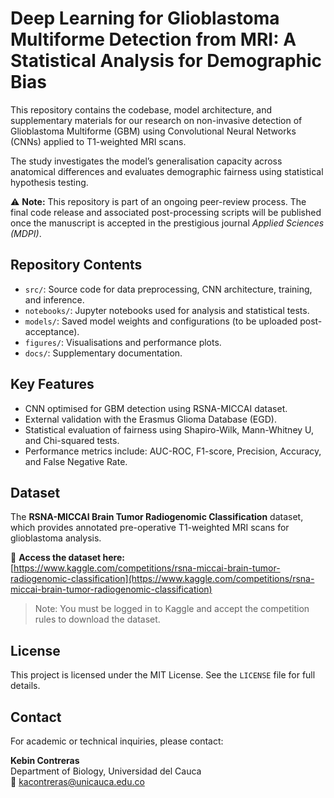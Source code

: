 # Deep Learning for Glioblastoma Multiforme Detection from MRI: A Statistical Analysis for Demographic Bias

This repository contains the codebase, model architecture, and supplementary materials for our research on non-invasive detection of Glioblastoma Multiforme (GBM) using Convolutional Neural Networks (CNNs) applied to T1-weighted MRI scans.

The study investigates the model’s generalisation capacity across anatomical differences and evaluates demographic fairness using statistical hypothesis testing.

⚠️ **Note:** This repository is part of an ongoing peer-review process. The final code release and associated post-processing scripts will be published once the manuscript is accepted in the prestigious journal *Applied Sciences (MDPI)*.

## Repository Contents

- `src/`: Source code for data preprocessing, CNN architecture, training, and inference.
- `notebooks/`: Jupyter notebooks used for analysis and statistical tests.
- `models/`: Saved model weights and configurations (to be uploaded post-acceptance).
- `figures/`: Visualisations and performance plots.
- `docs/`: Supplementary documentation.

## Key Features

- CNN optimised for GBM detection using RSNA-MICCAI dataset.
- External validation with the Erasmus Glioma Database (EGD).
- Statistical evaluation of fairness using Shapiro-Wilk, Mann-Whitney U, and Chi-squared tests.
- Performance metrics include: AUC-ROC, F1-score, Precision, Accuracy, and False Negative Rate.

## Dataset

The **RSNA-MICCAI Brain Tumor Radiogenomic Classification** dataset, which provides annotated pre-operative T1-weighted MRI scans for glioblastoma analysis.

🧠 **Access the dataset here:**  
[https://www.kaggle.com/competitions/rsna-miccai-brain-tumor-radiogenomic-classification](https://www.kaggle.com/competitions/rsna-miccai-brain-tumor-radiogenomic-classification)

> Note: You must be logged in to Kaggle and accept the competition rules to download the dataset.

## License

This project is licensed under the MIT License. See the `LICENSE` file for full details.

## Contact

For academic or technical inquiries, please contact:

**Kebin Contreras**  
Department of Biology, Universidad del Cauca  
📧 [kacontreras@unicauca.edu.co](mailto:kacontreras@unicauca.edu.co)
